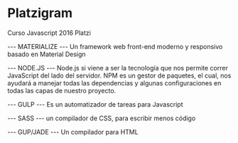 # Platzigram
Curso Javascript 2016 Platzi

--- MATERIALIZE ---
Un framework web front-end moderno y responsivo basado en Material Design

--- NODE.JS ---
Node.js si viene a ser la tecnología que nos permite correr JavaScript del lado del servidor. 
NPM es un gestor de paquetes, el cual, nos ayudará a manejar todas las dependencias y algunas configuraciones en todas las capas de nuestro proyecto.

--- GULP ---
Es un automatizador de tareas para Javascript

--- SASS ---
un compilador de CSS, para escribir menos código

--- GUP/JADE ---
Un compilador para HTML
